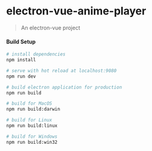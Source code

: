 # electron-vue-anime-player

> An electron-vue project

#### Build Setup

``` bash
# install dependencies
npm install

# serve with hot reload at localhost:9080
npm run dev

# build electron application for production
npm run build

# build for MacOS
npm run build:darwin

# build for Linux
npm run build:linux

# build for Windows
npm run build:win32
```